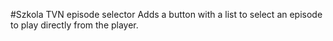 #Szkola TVN episode selector
Adds a button with a list to select an episode to play directly from the player.